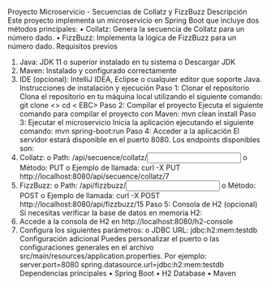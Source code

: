 Proyecto Microservicio - Secuencias de Collatz y FizzBuzz
Descripción
Este proyecto implementa un microservicio en Spring Boot que incluye dos métodos principales:
      •	Collatz: Genera la secuencia de Collatz para un número dado.
      •	FizzBuzz: Implementa la lógica de FizzBuzz para un número dado.
Requisitos previos
  1.	Java: JDK 11 o superior instalado en tu sistema o	Descargar JDK
  2.	Maven: Instalado y configurado correctamente
  3.	IDE (opcional): IntelliJ IDEA, Eclipse o cualquier editor que soporte Java.
Instrucciones de instalación y ejecución
  Paso 1: Clonar el repositorio
      Clona el repositorio en tu máquina local utilizando el siguiente comando:
      git clone <>
     cd < EBC>
  Paso 2: Compilar el proyecto
      Ejecuta el siguiente comando para compilar el proyecto con Maven:
      mvn clean install
  Paso 3: Ejecutar el microservicio
      Inicia la aplicación ejecutando el siguiente comando:
      mvn spring-boot:run
  Paso 4: Acceder a la aplicación
  El servidor estará disponible en el puerto 8080. Los endpoints disponibles son:
  1.	Collatz:
    o	Path: /api/secuence/collatz/<input>
    o	Método: PUT
    o	Ejemplo de llamada:	curl -X PUT http://localhost:8080/api/secuence/collatz/7
  2.	FizzBuzz:
    o	Path: /api/fizzbuzz/<input>
    o	Método: POST
    o	Ejemplo de llamada: curl -X POST http://localhost:8080/api/fizzbuzz/15
  Paso 5: Consola de H2 (opcional)
  Si necesitas verificar la base de datos en memoria H2:
  1.	Accede a la consola de H2 en http://localhost:8080/h2-console
  2.	Configura los siguientes parámetros: 
     o	JDBC URL: jdbc:h2:mem:testdb
Configuración adicional
Puedes personalizar el puerto o las configuraciones generales en el archivo src/main/resources/application.properties. Por ejemplo:
server.port=8080
spring.datasource.url=jdbc:h2:mem:testdb
Dependencias principales
•	Spring Boot
•	H2 Database
•	Maven
